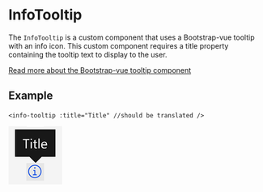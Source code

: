 # InfoTooltip

The `InfoTooltip` is a custom component that uses a Bootstrap-vue tooltip with
an info icon. This custom component requires a title property containing the
tooltip text to display to the user.

[Read more about the Bootstrap-vue tooltip component](https://bootstrap-vue.org/docs/components/tooltip)

## Example

```vue
<info-tooltip :title="Title" //should be translated />
```

![Tooltip example](./info-tooltip.png)
